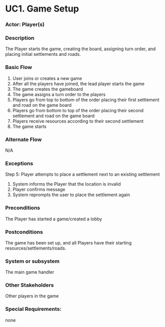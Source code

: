 # UC1. Game Setup

### Actor: Player(s)

### Description
The Player starts the game, creating the board, assigning turn order, and placing initial settlements and roads.

### Basic Flow
1. User joins or creates a new game
2. After all the players have joined, the lead player starts the game
3. The game creates the gameboard
4. The game assigns a turn order to the players
5. Players go from top to bottom of the order placing their first settlement and road on the game board
6. Players go from bottom to top of the order placing their second settlement and road on the game board
7. Players receive resources according to their second settlement
8. The game starts

### Alternate Flow
N/A

### Exceptions
Step 5: Player attempts to place a settlement next to an existing settlement
1. System informs the Player that the location is invalid
2. Player confirms message
3. System reprompts the user to place the settlement again


### Preconditions
The Player has started a game/created a lobby

### Postconditions
The game has been set up, and all Players have their starting resources/settlements/roads.

### System or subsystem
The main game handler

### Other Stakeholders
Other players in the game

### Special Requirements:
none


